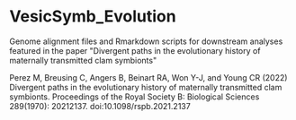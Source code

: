 # VesicSymb_Evolution

Genome alignment files and Rmarkdown scripts for downstream analyses featured in the paper "Divergent paths in the evolutionary history of maternally transmitted clam symbionts"

Perez M, Breusing C, Angers B, Beinart RA, Won Y-J, and Young CR (2022) Divergent paths in the evolutionary history of maternally transmitted clam symbionts. Proceedings of the Royal Society B: Biological Sciences 289(1970): 20212137. doi:10.1098/rspb.2021.2137

